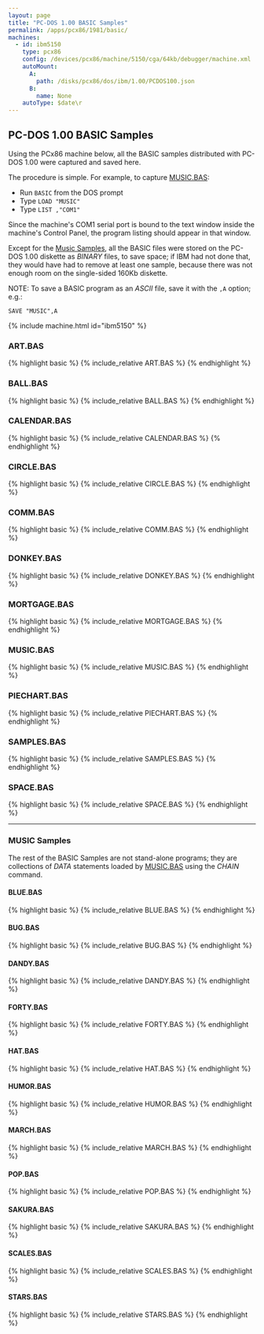 ```yaml
---
layout: page
title: "PC-DOS 1.00 BASIC Samples"
permalink: /apps/pcx86/1981/basic/
machines:
  - id: ibm5150
    type: pcx86
    config: /devices/pcx86/machine/5150/cga/64kb/debugger/machine.xml
    autoMount:
      A:
        path: /disks/pcx86/dos/ibm/1.00/PCDOS100.json
      B:
        name: None
    autoType: $date\r
---
```


PC-DOS 1.00 BASIC Samples
-------------------------

Using the PCx86 machine below, all the BASIC samples distributed with PC-DOS 1.00 were captured and saved here.

The procedure is simple.  For example, to capture [MUSIC.BAS](#musicbas):

- Run `BASIC` from the DOS prompt
- Type `LOAD "MUSIC"`
- Type `LIST ,"COM1"`

Since the machine's COM1 serial port is bound to the text window inside the machine's Control Panel, the program
listing should appear in that window.

Except for the [Music Samples](#music-samples), all the BASIC files were stored on the PC-DOS 1.00 diskette as *BINARY*
files, to save space; if IBM had not done that, they would have had to remove at least one sample, because there was not
enough room on the single-sided 160Kb diskette.

NOTE: To save a BASIC program as an *ASCII* file, save it with the `,A` option; e.g.:

	SAVE "MUSIC",A

{% include machine.html id="ibm5150" %}

### ART.BAS

{% highlight basic %}
{% include_relative ART.BAS %}
{% endhighlight %}

### BALL.BAS

{% highlight basic %}
{% include_relative BALL.BAS %}
{% endhighlight %}

### CALENDAR.BAS

{% highlight basic %}
{% include_relative CALENDAR.BAS %}
{% endhighlight %}

### CIRCLE.BAS

{% highlight basic %}
{% include_relative CIRCLE.BAS %}
{% endhighlight %}

### COMM.BAS

{% highlight basic %}
{% include_relative COMM.BAS %}
{% endhighlight %}

### DONKEY.BAS

{% highlight basic %}
{% include_relative DONKEY.BAS %}
{% endhighlight %}

### MORTGAGE.BAS

{% highlight basic %}
{% include_relative MORTGAGE.BAS %}
{% endhighlight %}

### MUSIC.BAS

{% highlight basic %}
{% include_relative MUSIC.BAS %}
{% endhighlight %}

### PIECHART.BAS

{% highlight basic %}
{% include_relative PIECHART.BAS %}
{% endhighlight %}

### SAMPLES.BAS

{% highlight basic %}
{% include_relative SAMPLES.BAS %}
{% endhighlight %}

### SPACE.BAS

{% highlight basic %}
{% include_relative SPACE.BAS %}
{% endhighlight %}

---

### MUSIC Samples

The rest of the BASIC Samples are not stand-alone programs; they are collections of *DATA* statements loaded
by [MUSIC.BAS](#musicbas) using the *CHAIN* command.

#### BLUE.BAS

{% highlight basic %}
{% include_relative BLUE.BAS %}
{% endhighlight %}

#### BUG.BAS

{% highlight basic %}
{% include_relative BUG.BAS %}
{% endhighlight %}

#### DANDY.BAS

{% highlight basic %}
{% include_relative DANDY.BAS %}
{% endhighlight %}

#### FORTY.BAS

{% highlight basic %}
{% include_relative FORTY.BAS %}
{% endhighlight %}

#### HAT.BAS

{% highlight basic %}
{% include_relative HAT.BAS %}
{% endhighlight %}

#### HUMOR.BAS

{% highlight basic %}
{% include_relative HUMOR.BAS %}
{% endhighlight %}

#### MARCH.BAS

{% highlight basic %}
{% include_relative MARCH.BAS %}
{% endhighlight %}

#### POP.BAS

{% highlight basic %}
{% include_relative POP.BAS %}
{% endhighlight %}

#### SAKURA.BAS

{% highlight basic %}
{% include_relative SAKURA.BAS %}
{% endhighlight %}

#### SCALES.BAS

{% highlight basic %}
{% include_relative SCALES.BAS %}
{% endhighlight %}

#### STARS.BAS

{% highlight basic %}
{% include_relative STARS.BAS %}
{% endhighlight %}
